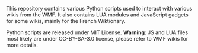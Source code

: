 This repository contains various Python scripts used to interact with various wikis from the WMF.
It also contains LUA modules and JavaScript gadgets for some wikis, mainly for the French Wiktionary.

Python scripts are released under MIT License.
**Warning**: JS and LUA files most likely are under CC-BY-SA-3.0 license, please refer to WMF wikis for more details.